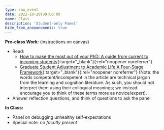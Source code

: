 ```yaml
---
type: raw_event
date: 2022-10-28T09:00:00
name: Class
description: 'Student-only Panel'
hide_from_announcments: true
---
```


**Pre-class Work:** (instructions on canvas)
* Read:
  * [How to make the most out of your PhD: A guide from current to incoming students](https://yanivyacoby.github.io/a-guide-to-your-phd/guide.html){:target="_blank"}{:rel="noopener noreferrer"} 
  * [Graduate Student Adjustment to Academic Life A Four-Stage Framework](https://www.tandfonline.com/doi/abs/10.1080/00220973.1991.11072201){:target="_blank"}{:rel="noopener noreferrer"}  (Note: the words competent/incompetent in the article are technical jargon from the learning and cognition literature. As such, you should not interpret them using their colloquial meanings; we instead encourage you to think of these terms more as novice/expert).
* Answer reflection questions, and think of questions to ask the panel

**In Class:**
* Panel on debugging unhealthy self-expectations 
* Special note: *no faculty present*
